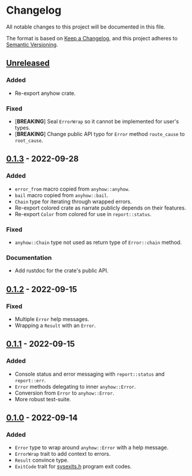 # Changelog

All notable changes to this project will be documented in this file.

The format is based on [Keep a Changelog](https://keepachangelog.com/en/1.0.0/),
and this project adheres to [Semantic Versioning](https://semver.org/spec/v2.0.0.html).

## [Unreleased]

### Added

- Re-export anyhow crate.

### Fixed

- [**BREAKING**] Seal `ErrorWrap` so it cannot be implemented for user's types.
- [**BREAKING**] Change public API typo for `Error` method `route_cause` to
  `root_cause`.

## [0.1.3] - 2022-09-28

### Added

- `error_from` macro copied from `anyhow::anyhow`.
- `bail` macro copied from `anyhow::bail`.
- `Chain` type for iterating through wrapped errors.
- Re-export colored crate as narrate publicly depends on their
  features.
- Re-export `Color` from colored for use in `report::status`.

### Fixed

- `anyhow::Chain` type not used as return type of `Error::chain` method.

### Documentation

- Add rustdoc for the crate's public API.

## [0.1.2] - 2022-09-15

### Fixed

- Multiple `Error` help messages.
- Wrapping a `Result` with an `Error`.

## [0.1.1] - 2022-09-15

### Added

- Console status and error messaging with `report::status` and `report::err`.
- `Error` methods delegating to inner `anyhow::Error`.
- Conversion from `Error` to `anyhow::Error`.
- More robust test-suite.

## [0.1.0] - 2022-09-14

### Added

- `Error` type to wrap around `anyhow::Error` with a help message.
- `ErrorWrap` trait to add context to errors.
- `Result` convince type.
- `ExitCode` trait for [sysexits.h](https://man.openbsd.org/sysexits.3) program
  exit codes.

[Unreleased]: https://github.com/sonro/narrate/compare/v0.1.3...HEAD
[0.1.3]: https://github.com/sonro/narrate/compare/v0.1.3
[0.1.2]: https://github.com/sonro/narrate/compare/v0.1.2
[0.1.1]: https://github.com/sonro/narrate/releases/tag/v0.1.1
[0.1.0]: https://github.com/sonro/narrate/releases/tag/v0.1.0
